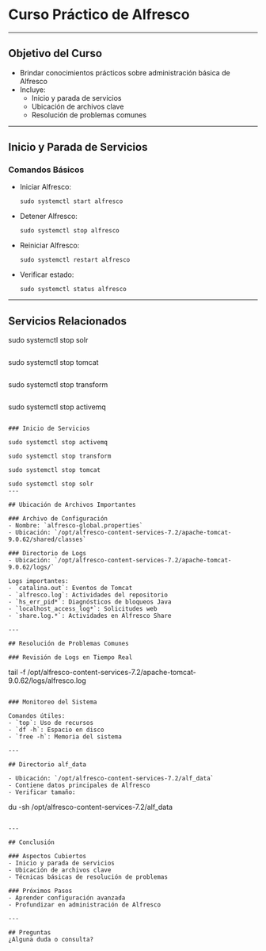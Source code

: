 # Curso Práctico de Alfresco

---

## Objetivo del Curso

- Brindar conocimientos prácticos sobre administración básica de Alfresco
- Incluye:
  - Inicio y parada de servicios
  - Ubicación de archivos clave
  - Resolución de problemas comunes

---

## Inicio y Parada de Servicios

### Comandos Básicos

- Iniciar Alfresco:
  ```
  sudo systemctl start alfresco
  ```

- Detener Alfresco:
  ```
  sudo systemctl stop alfresco
  ```

- Reiniciar Alfresco:
  ```
  sudo systemctl restart alfresco
  ```

- Verificar estado:
  ```
  sudo systemctl status alfresco
  ```

---

## Servicios Relacionados

  sudo systemctl stop solr
  ```
  ```
  sudo systemctl stop tomcat
  ```
  ```
  sudo systemctl stop transform
  ```
  ```
  sudo systemctl stop activemq
  ```

### Inicio de Servicios
 
 sudo systemctl stop activemq
  ```
  ```
  sudo systemctl stop transform
  ```
  ```
  sudo systemctl stop tomcat
  ```
  ```
  sudo systemctl stop solr
---

## Ubicación de Archivos Importantes

### Archivo de Configuración
- Nombre: `alfresco-global.properties`
- Ubicación: `/opt/alfresco-content-services-7.2/apache-tomcat-9.0.62/shared/classes`

### Directorio de Logs
- Ubicación: `/opt/alfresco-content-services-7.2/apache-tomcat-9.0.62/logs/`

Logs importantes:
- `catalina.out`: Eventos de Tomcat
- `alfresco.log`: Actividades del repositorio
- `hs_err_pid*`: Diagnósticos de bloqueos Java
- `localhost_access_log*`: Solicitudes web
- `share.log.*`: Actividades en Alfresco Share

---

## Resolución de Problemas Comunes

### Revisión de Logs en Tiempo Real
```
tail -f /opt/alfresco-content-services-7.2/apache-tomcat-9.0.62/logs/alfresco.log
```

### Monitoreo del Sistema

Comandos útiles:
- `top`: Uso de recursos
- `df -h`: Espacio en disco
- `free -h`: Memoria del sistema

---

## Directorio alf_data

- Ubicación: `/opt/alfresco-content-services-7.2/alf_data`
- Contiene datos principales de Alfresco
- Verificar tamaño:
  ```
  du -sh /opt/alfresco-content-services-7.2/alf_data
  ```

---

## Conclusión

### Aspectos Cubiertos
- Inicio y parada de servicios
- Ubicación de archivos clave
- Técnicas básicas de resolución de problemas

### Próximos Pasos
- Aprender configuración avanzada
- Profundizar en administración de Alfresco

---

## Preguntas
¿Alguna duda o consulta?
